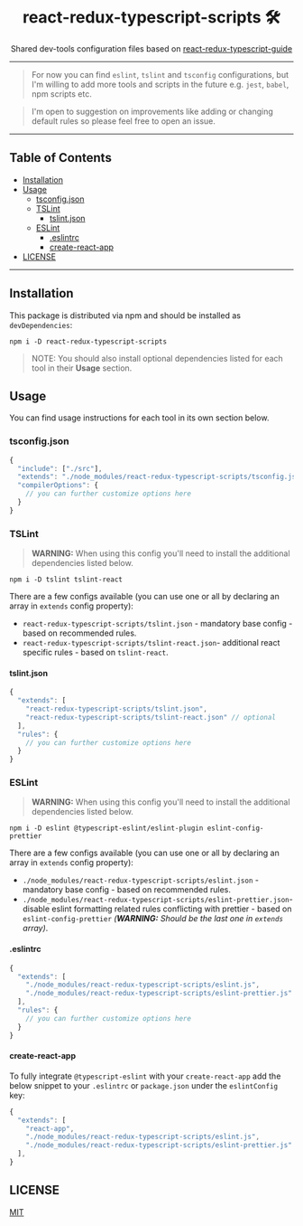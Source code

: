 <div align="center">
<h1>react-redux-typescript-scripts 🛠</h1>

<p>Shared dev-tools configuration files based on <a href="https://github.com/piotrwitek/react-redux-typescript-guide">react-redux-typescript-guide</a></p>
</div>

---

> For now you can find `eslint`, `tslint` and `tsconfig` configurations, but I'm willing to add more tools and scripts in the future e.g. `jest`, `babel`, npm scripts etc.

> I'm open to suggestion on improvements like adding or changing default rules so please feel free to open an issue.

---

## Table of Contents

<!-- START doctoc generated TOC please keep comment here to allow auto update -->
<!-- DON'T EDIT THIS SECTION, INSTEAD RE-RUN doctoc TO UPDATE -->


- [Installation](#installation)
- [Usage](#usage)
  - [tsconfig.json](#tsconfigjson)
  - [TSLint](#tslint)
    - [tslint.json](#tslintjson)
  - [ESLint](#eslint)
    - [.eslintrc](#eslintrc)
    - [create-react-app](#create-react-app)
- [LICENSE](#license)

<!-- END doctoc generated TOC please keep comment here to allow auto update -->

---

## Installation

This package is distributed via npm and should be installed as `devDependencies`:

```
npm i -D react-redux-typescript-scripts
```

> NOTE: You should also install optional dependencies listed for each tool in their **Usage** section.

## Usage

You can find usage instructions for each tool in its own section below.

### tsconfig.json
```ts
{
  "include": ["./src"],
  "extends": "./node_modules/react-redux-typescript-scripts/tsconfig.json",
  "compilerOptions": {
    // you can further customize options here
  }
}
```

### TSLint
> **WARNING:** When using this config you'll need to install the additional dependencies listed below.
```
npm i -D tslint tslint-react
```

There are a few configs available (you can use one or all by declaring an array in `extends` config property):
  - `react-redux-typescript-scripts/tslint.json` - mandatory base config - based on recommended rules.
  - `react-redux-typescript-scripts/tslint-react.json`- additional react specific rules - based on `tslint-react`.

#### tslint.json
```ts
{
  "extends": [
    "react-redux-typescript-scripts/tslint.json", 
    "react-redux-typescript-scripts/tslint-react.json" // optional
  ],
  "rules": {
    // you can further customize options here
  }
}
```

### ESLint
> **WARNING:** When using this config you'll need to install the additional dependencies listed below.
```
npm i -D eslint @typescript-eslint/eslint-plugin eslint-config-prettier
```

There are a few configs available (you can use one or all by declaring an array in `extends` config property):
  - `./node_modules/react-redux-typescript-scripts/eslint.json` - mandatory base config - based on recommended rules.
  - `./node_modules/react-redux-typescript-scripts/eslint-prettier.json`- disable eslint formatting related rules conflicting with prettier - based on `eslint-config-prettier` _(**WARNING:** Should be the last one in `extends` array)_.

#### .eslintrc
```ts
{
  "extends": [
    "./node_modules/react-redux-typescript-scripts/eslint.js",
    "./node_modules/react-redux-typescript-scripts/eslint-prettier.js" // optional
  ],
  "rules": {
    // you can further customize options here
  }
}
```

#### create-react-app
To fully integrate `@typescript-eslint` with your `create-react-app` add the below snippet to your `.eslintrc` or `package.json` under the `eslintConfig` key:
```ts
{
  "extends": [
    "react-app",
    "./node_modules/react-redux-typescript-scripts/eslint.js",
    "./node_modules/react-redux-typescript-scripts/eslint-prettier.js" // optional
  ],
}
```

## LICENSE

[MIT](./LICENSE)
